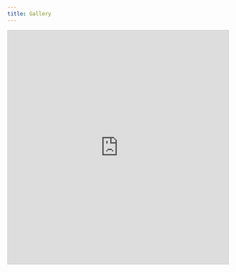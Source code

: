 ```yaml
---
title: Gallery
---
```


<iframe class="airtable-embed" src="https://airtable.com/embed/shrVdEOwnmKCRNVyK?backgroundColor=orange&viewControls=on" frameborder="0" onmousewheel="" width="100%" height="533" style="background: transparent; border: 1px solid #ccc;"></iframe>